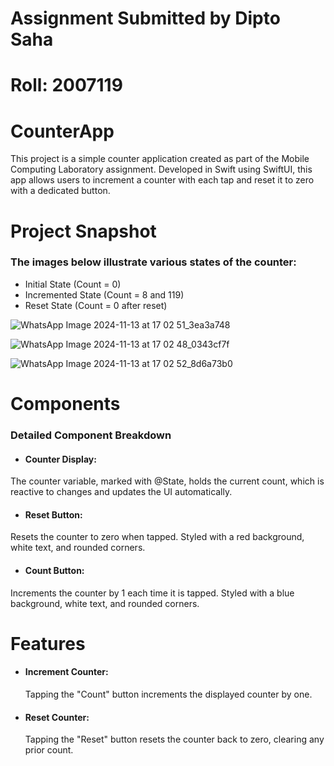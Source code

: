 # Assignment Submitted by Dipto Saha 
# Roll: 2007119
# CounterApp

This project is a simple counter application created as part of the Mobile Computing Laboratory assignment. Developed in Swift using SwiftUI, this app allows users to increment a counter with each tap and reset it to zero with a dedicated button.


# Project Snapshot

### The images below illustrate various states of the counter:

- Initial State (Count = 0)
- Incremented State (Count = 8 and 119)
- Reset State (Count = 0 after reset)

![WhatsApp Image 2024-11-13 at 17 02 51_3ea3a748](https://github.com/user-attachments/assets/39d6d696-4ab1-4065-a2a7-e7dc814ca130)

![WhatsApp Image 2024-11-13 at 17 02 48_0343cf7f](https://github.com/user-attachments/assets/ca3e2355-179b-4a62-b012-8c5ceae69ebd)

![WhatsApp Image 2024-11-13 at 17 02 52_8d6a73b0](https://github.com/user-attachments/assets/b7a304e9-bc70-4475-aeb0-840a2a3db717)

# Components
### Detailed Component Breakdown
- #### Counter Display:

The counter variable, marked with @State, holds the current count, which is reactive to changes and updates the UI automatically.

- #### Reset Button:

Resets the counter to zero when tapped.
Styled with a red background, white text, and rounded corners.

- #### Count Button:

Increments the counter by 1 each time it is tapped.
Styled with a blue background, white text, and rounded corners.
# Features

- #### Increment Counter: 
   Tapping the "Count" button increments the displayed counter by one.
- #### Reset Counter: 
  Tapping the "Reset" button resets the counter back to zero, clearing any prior count.


